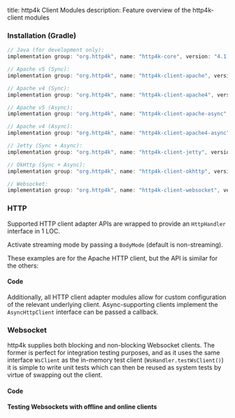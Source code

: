 title: http4k Client Modules
description: Feature overview of the http4k-client modules

### Installation (Gradle)

```groovy
// Java (for development only):
implementation group: "org.http4k", name: "http4k-core", version: "4.1.1.0"

// Apache v5 (Sync): 
implementation group: "org.http4k", name: "http4k-client-apache", version: "4.1.1.0"

// Apache v4 (Sync): 
implementation group: "org.http4k", name: "http4k-client-apache4", version: "4.1.1.0"

// Apache v5 (Async): 
implementation group: "org.http4k", name: "http4k-client-apache-async", version: "4.1.1.0"

// Apache v4 (Async): 
implementation group: "org.http4k", name: "http4k-client-apache4-async", version: "4.1.1.0"

// Jetty (Sync + Async): 
implementation group: "org.http4k", name: "http4k-client-jetty", version: "4.1.1.0"

// OkHttp (Sync + Async): 
implementation group: "org.http4k", name: "http4k-client-okhttp", version: "4.1.1.0"

// Websocket: 
implementation group: "org.http4k", name: "http4k-client-websocket", version: "4.1.1.0"
```

### HTTP
Supported HTTP client adapter APIs are wrapped to provide an `HttpHandler` interface in 1 LOC.

Activate streaming mode by passing a `BodyMode` (default is non-streaming).

These examples are for the Apache HTTP client, but the API is similar for the others:

#### Code [<img class="octocat"/>](https://github.com/http4k/http4k/blob/master/src/docs/guide/modules/clients/example_http.kt)

<script src="https://gist-it.appspot.com/https://github.com/http4k/http4k/blob/master/src/docs/guide/modules/clients/example_http.kt"></script>

Additionally, all HTTP client adapter modules allow for custom configuration of the relevant underlying client. Async-supporting clients implement the `AsyncHttpClient` interface can be passed a callback.

### Websocket
http4k supplies both blocking and non-blocking Websocket clients. The former is perfect for integration testing purposes, and as it uses the same interface `WsClient` as the in-memory test client (`WsHandler.testWsClient()`) it is simple to write unit tests which can then be reused as system tests by virtue of swapping out the client.

#### Code [<img class="octocat"/>](https://github.com/http4k/http4k/blob/master/src/docs/guide/modules/clients/example_websocket.kt)

<script src="https://gist-it.appspot.com/https://github.com/http4k/http4k/blob/master/src/docs/guide/modules/clients/example_websocket.kt"></script>

#### Testing Websockets with offline and online clients [<img class="octocat"/>](https://github.com/http4k/http4k/blob/master/src/docs/guide/modules/clients/TestingWebsockets.kt)

<script src="https://gist-it.appspot.com/https://github.com/http4k/http4k/blob/master/src/docs/guide/modules/clients/TestingWebsockets.kt"></script>
